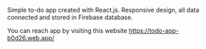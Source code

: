 Simple to-do app created with React.js. Responsive design, all data connected and stored in Firebase database.

You can reach app by visiting this website https://todo-app-b0d26.web.app/
